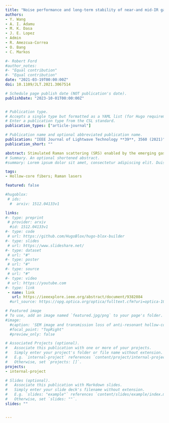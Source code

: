 ```yaml
---
title: "Noise performance and long-term stability of near-and mid-IR gas-filled fiber Raman lasers"
authors:
- Y. Wang
- A. I. Adamu
- M. K. Dasa
- J. E. Lopez
- Admin
- R. Amezcua-Correa
- O. Bang
- C. Markos

#- Robert Ford
#author_notes:
#- "Equal contribution"
#- "Equal contribution"
date: "2021-03-19T00:00:00Z"
doi: 10.1109/JLT.2021.3067514

# Schedule page publish date (NOT publication's date).
publishDate: "2023-10-01T00:00:00Z"


# Publication type.
# Accepts a single type but formatted as a YAML list (for Hugo requirements).
# Enter a publication type from the CSL standard.
publication_types: ["article-journal"]

# Publication name and optional abbreviated publication name.
publication: "IEEE Journal of Lightwave Technology **39**, 3560 (2021)"
publication_short: ""

abstract: Stimulated Raman scattering (SRS) enabled by the emerging gas-filled low-loss anti-resonant hollow-core fiber (ARHCF) technology opens up a competitive way towards the development of novel lasers in the molecular fingerprint region. In this article, the characteristics of noise and long-term stability of near- and mid-infrared (near-IR and mid-IR) gas-filled fiber Raman lasers have been investigated for the first time. The results reveal that an increase in Raman pulse energy is associated with a decrease in noise, and that the relative pulse peak intensity noise (RIN) is always lower than the relative pulse energy noise (REN). We also demonstrate that long-term drift of the pulse energy and peak power are directly linked with the high amount of heat release during the Raman Stokes generation. The demonstrated noise and long-term stability performance provide necessary references for potential spectroscopic applications as well as further improvements of the emerging IR gas-filled ARHCF Raman laser technology.
# Summary. An optional shortened abstract.
#summary: Lorem ipsum dolor sit amet, consectetur adipiscing elit. Duis posuere tellus ac convallis placerat. Proin tincidunt magna sed ex sollicitudin condimentum.

tags:
- Hollow-core fibers; Raman lasers

featured: false

#hugoblox:
 # ids:
  #  arxiv: 1512.04133v1

links:
#- type: preprint
 # provider: arxiv
  #id: 1512.04133v1
#- type: code
 # url: https://github.com/HugoBlox/hugo-blox-builder
#- type: slides
 # url: https://www.slideshare.net/
#- type: dataset
 # url: "#"
#- type: poster
 # url: "#"
#- type: source
 # url: "#"
#- type: video
 # url: https://youtube.com
#- type: link
 - name: link
   url: https://ieeexplore.ieee.org/abstract/document/9382084
  #url_source: https://opg.optica.org/optica/fulltext.cfm?uri=optica-10-10-1253

# Featured image
# To use, add an image named `featured.jpg/png` to your page's folder. 
#image:
  #caption: 'SEM image and transmission loss of anti-resonant hollow-core fiber'
  #focal_point: "TopRight"
  #preview_only: false

# Associated Projects (optional).
#   Associate this publication with one or more of your projects.
#   Simply enter your project's folder or file name without extension.
#   E.g. `internal-project` references `content/project/internal-project/index.md`.
#   Otherwise, set `projects: []`.
projects:
- internal-project

# Slides (optional).
#   Associate this publication with Markdown slides.
#   Simply enter your slide deck's filename without extension.
#   E.g. `slides: "example"` references `content/slides/example/index.md`.
#   Otherwise, set `slides: ""`.
slides: ""


---
```

